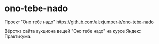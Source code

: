 # ono-tebe-nado
Проект "Оно тебе надо"
https://github.com/alexjumper-jr/ono-tebe-nado


Вёрстка сайта аукциона вещей "Оно тебе надо" на курсе Яндекс Практикума.

